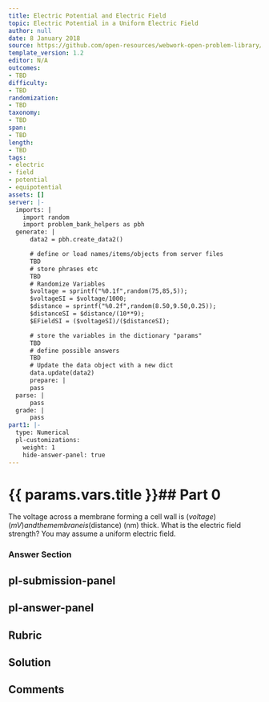 ```yaml
---
title: Electric Potential and Electric Field
topic: Electric Potential in a Uniform Electric Field
author: null
date: 8 January 2018
source: https://github.com/open-resources/webwork-open-problem-library/tree/master/Contrib/BrockPhysics/College_Physics_Urone/19.Electric_Potential_and_Electric_Field/19-02.Electric_Potential_in_a_Uniform_Electric_Field/NU_U17_19_02_006.pg
template_version: 1.2
editor: N/A
outcomes:
- TBD
difficulty:
- TBD
randomization:
- TBD
taxonomy:
- TBD
span:
- TBD
length:
- TBD
tags:
- electric
- field
- potential
- equipotential
assets: []
server: |-
  imports: |
    import random
    import problem_bank_helpers as pbh
  generate: |
      data2 = pbh.create_data2()

      # define or load names/items/objects from server files
      TBD
      # store phrases etc
      TBD
      # Randomize Variables
      $voltage = sprintf("%0.1f",random(75,85,5));
      $voltageSI = $voltage/1000;
      $distance = sprintf("%0.2f",random(8.50,9.50,0.25));
      $distanceSI = $distance/(10**9);
      $EFieldSI = ($voltageSI)/($distanceSI);

      # store the variables in the dictionary "params"
      TBD
      # define possible answers
      TBD
      # Update the data object with a new dict
      data.update(data2)
      prepare: |
      pass
  parse: |
      pass
  grade: |
      pass
part1: |-
  type: Numerical
  pl-customizations:
    weight: 1
    hide-answer-panel: true
---
```


# {{ params.vars.title }}## Part 0 
The voltage across a membrane forming a cell wall is ($voltage) (mV) and the membrane is ($distance) (nm) thick. What is the electric field strength? You may assume a uniform electric field. 


### Answer Section 


## pl-submission-panel 


## pl-answer-panel 


## Rubric 


## Solution 


## Comments 


